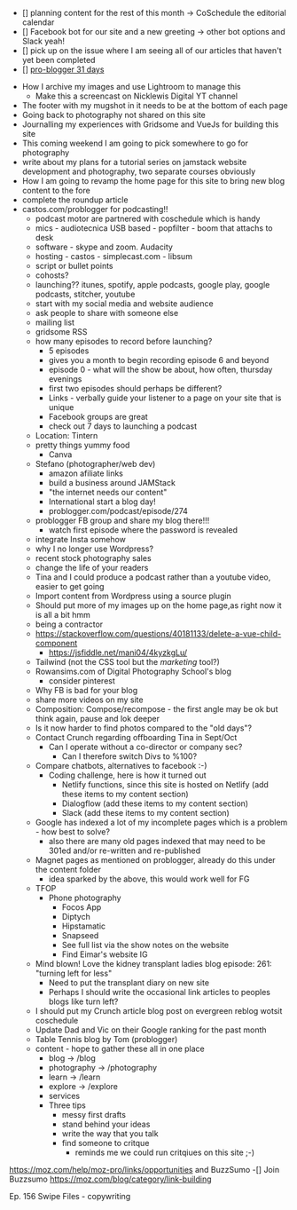 - [] planning content for the rest of this month -> CoSchedule the editorial calendar
- [] Facebook bot for our site and a new greeting -> other bot options and Slack yeah!
- [] pick up on the issue where I am seeing all of our articles that haven't yet been completed
- [] [pro-blogger 31 days](build-a-better-blog-in-31days)

* How I archive my images and use Lightroom to manage this
  * Make this a screencast on Nicklewis Digital YT channel
* The footer with my mugshot in it needs to be at the bottom of each page
* Going back to photography not shared on this site
* Journalling my experiences with Gridsome and VueJs for building this site
* This coming weekend I am going to pick somewhere to go for photography
* write about my plans for a tutorial series on jamstack website development and photography, two separate courses obviously
* How I am going to revamp the home page for this site to bring new blog content to the fore
* complete the roundup article
* castos.com/problogger for podcasting!!
  * podcast motor are partnered with coschedule which is handy
  * mics - audiotecnica USB based - popfilter - boom that attachs to desk 
  * software - skype and zoom. Audacity
  * hosting - castos - simplecast.com - libsum
  * script or bullet points
  * cohosts?
  * launching?? itunes, spotify, apple podcasts, google play, google podcasts, stitcher, youtube
  * start with my social media and website audience
  * ask people to share with someone else
  * mailing list 
  * gridsome RSS
  * how many episodes to record before launching?
    * 5 episodes
    * gives you a month to begin recording episode 6 and beyond
    * episode 0 - what will the show be about, how often, thursday evenings
    * first two episodes should perhaps be different?
    * Links - verbally guide your listener to a page on your site that is unique
    * Facebook groups are great
    * check out 7 days to launching a podcast
  * Location: Tintern
  * pretty things yummy food
    * Canva
  * Stefano (photographer/web dev)
    * amazon afiliate links
    * build a business around JAMStack
    * "the internet needs our content"
    * International start a blog day!
    * problogger.com/podcast/episode/274
  * problogger FB group and share my blog there!!!
    * watch first episode where the password is revealed
  * integrate Insta somehow
  * why I no longer use Wordpress?
  * recent stock photography sales
  * change the life of your readers
  * Tina and I could produce a podcast rather than a youtube video, easier to get going 
  * Import content from Wordpress using a source plugin
  * Should put more of my images up on the home page,as right now it is all a bit hmm
  * being a contractor
  * https://stackoverflow.com/questions/40181133/delete-a-vue-child-component
    * https://jsfiddle.net/mani04/4kyzkgLu/
  * Tailwind (not the CSS tool but the _marketing_ tool?)
  * Rowansims.com of Digital Photography School's blog
    * consider pinterest
  * Why FB is bad for your blog
  * share more videos on my site
  * Composition: Compose/recompose - the first angle may be ok but think again, pause and lok deeper
  * Is it now harder to find photos compared to the "old days"?
  * Contact Crunch regarding offboarding Tina in Sept/Oct
    * Can I operate without a co-director or company sec?
      * Can I therefore switch Divs to %100?
  * Compare chatbots, alternatives to facebook :-)
    * Coding challenge, here is how it turned out
      * Netlify functions, since this site is hosted on Netlify (add these items to my content section)
      * Dialogflow (add these items to my content section)
      * Slack (add these items to my content section)
  * Google has indexed a lot of my incomplete pages which is a problem - how best to solve?
    * also there are many old pages indexed that may need to be 301ed and/or re-written and re-published
  * Magnet pages as mentioned on problogger, already do this under the content folder
    * idea sparked by the above, this would work well for FG
  * TFOP
    * Phone photography
      * Focos App
      * Diptych
      * Hipstamatic
      * Snapseed
      * See full list via the show notes on the website
      * Find Eimar's website IG
  * Mind blown! Love the kidney transplant ladies blog episode: 261: "turning left for less"
    * Need to put the transplant diary on new site
    * Perhaps I should write the occasional link articles to peoples blogs like turn left?
  * I should put my Crunch article blog post on evergreen reblog wotsit coschedule
  * Update Dad and Vic on their Google ranking for the past month
  * Table Tennis blog by Tom (problogger)
  * content - hope to gather these all in one place
    * blog -> /blog
    * photography -> /photography
    * learn -> /learn
    * explore -> /explore
    * services
    * Three tips
      * messy first drafts
      * stand behind your ideas
      * write the way that you talk
      * find someone to critque
        * reminds me we could run critqiues on this site ;-)

https://moz.com/help/moz-pro/links/opportunities and BuzzSumo
-[] Join Buzzsumo
https://moz.com/blog/category/link-building

Ep. 156
Swipe Files - copywriting
